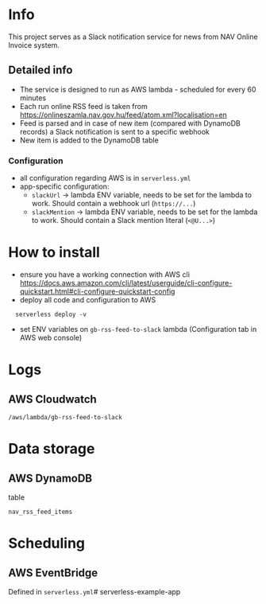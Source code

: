 # Info

This project serves as a Slack notification service for news from NAV Online Invoice system.

## Detailed info

* The service is designed to run as AWS lambda - scheduled for every 60 minutes 
* Each run online RSS feed is taken from https://onlineszamla.nav.gov.hu/feed/atom.xml?localisation=en
* Feed is parsed and in case of new item (compared with DynamoDB records)
a Slack notification is sent to a specific webhook
* New item is added to the DynamoDB table

### Configuration

* all configuration regarding AWS is in `serverless.yml`
* app-specific configuration:
  * `slackUrl` -> lambda ENV variable, needs to be set for the lambda to work.
  Should contain a webhook url (`https://...`)
  * `slackMention` ->  lambda ENV variable, needs to be set for the lambda to work.
 Should contain a Slack mention literal (`<@U...>`)
 
# How to install

* ensure you have a working connection with AWS cli https://docs.aws.amazon.com/cli/latest/userguide/cli-configure-quickstart.html#cli-configure-quickstart-config
* deploy all code and configuration to AWS
```
  serverless deploy -v
```
* set ENV variables on `gb-rss-feed-to-slack` lambda (Configuration tab in AWS
web console)

# Logs

## AWS Cloudwatch
```
/aws/lambda/gb-rss-feed-to-slack
```

# Data storage

## AWS DynamoDB

table
```
nav_rss_feed_items
```

# Scheduling

## AWS EventBridge

Defined in `serverless.yml`# serverless-example-app

